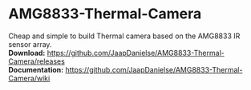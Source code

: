 # AMG8833-Thermal-Camera
Cheap and simple to build Thermal camera based on the AMG8833 IR sensor array.<br>
**Download:** https://github.com/JaapDanielse/AMG8833-Thermal-Camera/releases<br>
**Documentation:** https://github.com/JaapDanielse/AMG8833-Thermal-Camera/wiki<br>
